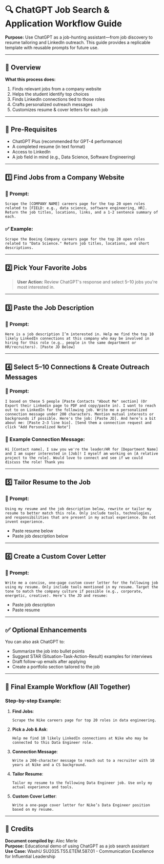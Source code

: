 
# 🔍 ChatGPT Job Search & Application Workflow Guide

**Purpose:** Use ChatGPT as a job-hunting assistant—from job discovery to resume tailoring and LinkedIn outreach. This guide provides a replicable template with reusable prompts for future use.

---

## 📘 Overview

**What this process does:**

1. Finds relevant jobs from a company website  
2. Helps the student identify top choices  
3. Finds LinkedIn connections tied to those roles  
4. Crafts personalized outreach messages  
5. Customizes resume & cover letters for each job

---

## 🧠 Pre-Requisites

- ChatGPT Plus (recommended for GPT-4 performance)  
- A completed resume (in text format)  
- Access to LinkedIn  
- A job field in mind (e.g., Data Science, Software Engineering)

---

## 1️⃣ Find Jobs from a Company Website

### 🔧 Prompt:
```
Scrape the [COMPANY NAME] careers page for the top 20 open roles related to [FIELD: e.g., data science, software engineering, HR]. Return the job titles, locations, links, and a 1-2 sentence summary of each.
```

### ✅ Example:
```
Scrape the Boeing Company careers page for the top 20 open roles related to "Data Science." Return job titles, locations, and short descriptions.
```

---

## 2️⃣ Pick Your Favorite Jobs

> **User Action:** Review ChatGPT's response and select 5–10 jobs you're most interested in.

---

## 3️⃣ Paste the Job Description

### 🔧 Prompt:
```
Here is a job description I’m interested in. Help me find the top 10 likely LinkedIn connections at this company who may be involved in hiring for this role (e.g., people in the same department or HR/recruiters). [Paste JD Below]
```

---

## 4️⃣ Select 5–10 Connections & Create Outreach Messages

### 🔧 Prompt:
```
I based on these 5 people [Paste Contacts "About Me" section] (Or Export their Linkedin page to PDF and copy/paste in). I want to reach out to on LinkedIn for the following job. Write me a personalized connection message under 200 characters. Mention mutual interests or backgrounds if possible. Here's the job: [Paste JD]. And here’s a bit about me: [Paste 2–3 line bio]. [Send them a connection request and click "Add Personalized Note"]
```

### 📄 Example Connection Message:
```
Hi [Contact name], I saw you we're the leader/HR for [Department Name] and I am super interested in [Job]! I myself am working on [A relative project to the role]. Would love to connect and see if we could discuss the role! Thank you
```

---

## 5️⃣ Tailor Resume to the Job

### 🔧 Prompt:
```
Using my resume and the job description below, rewrite or tailor my resume to better match this role. Only include tools, technologies, and responsibilities that are present in my actual experience. Do not invent experience.
```

- Paste resume below  
- Paste job description below

---

## 6️⃣ Create a Custom Cover Letter

### 🔧 Prompt:
```
Write me a concise, one-page custom cover letter for the following job using my resume. Only include tools mentioned in my resume. Target the tone to match the company culture if possible (e.g., corporate, energetic, creative). Here’s the JD and resume:
```

- Paste job description  
- Paste resume

---

## ✅ Optional Enhancements

You can also ask ChatGPT to:

- Summarize the job into bullet points  
- Suggest STAR (Situation-Task-Action-Result) examples for interviews  
- Draft follow-up emails after applying  
- Create a portfolio section tailored to the job

---

## 📌 Final Example Workflow (All Together)

### Step-by-step Example:

1. **Find Jobs**:
   ```
   Scrape the Nike careers page for top 20 roles in data engineering.
   ```

2. **Pick a Job & Ask**:
   ```
   Help me find 10 likely LinkedIn connections at Nike who may be connected to this Data Engineer role.
   ```

3. **Connection Message**:
   ```
   Write a 200-character message to reach out to a recruiter with 10 years at Nike and a CS background.
   ```

4. **Tailor Resume**:
   ```
   Tailor my resume to the following Data Engineer job. Use only my actual experience and tools.
   ```

5. **Custom Cover Letter**:
   ```
   Write a one-page cover letter for Nike’s Data Engineer position based on my resume.
   ```

---

## 📎 Credits

**Document compiled by:** Alec Merle  
**Purpose:** Educational demo of using ChatGPT as a job search assistant  
**Use Case:** WashU SU2025.T55.ETEM.587.01 - Communication Excellence for Influential Leadership
